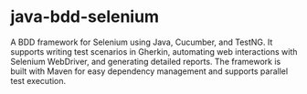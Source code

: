 # java-bdd-selenium
 A BDD framework for Selenium using Java, Cucumber, and TestNG. It supports writing test scenarios in Gherkin, automating web interactions with Selenium WebDriver, and generating detailed reports. The framework is built with Maven for easy dependency management and supports parallel test execution.

